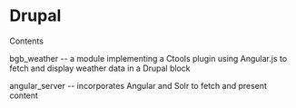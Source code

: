 # Drupal

Contents

bgb_weather -- a module implementing a Ctools plugin using Angular.js to fetch and display weather data in a Drupal block

angular_server -- incorporates Angular and Solr to fetch and present content

